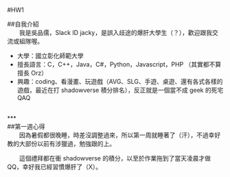 #HW1

##自我介紹
<br>
　　我是吳品儒，Slack ID jacky，是誤入歧途的爆肝大學生（？），歡迎跟我交流或組隊喔。

* 大學：國立彰化師範大學
* 擅長語言：C，C++，Java，C#，Python，Javascript，PHP （其實都不算擅長 Orz）
* 興趣：coding、看漫畫、玩遊戲（AVG、SLG、手遊、桌遊、還有各式各樣的遊戲，最近在打 shadowverse 積分排名），反正就是一個當不成 geek 的死宅 QAQ
<br>
***
<br>
##第一週心得
<br>
　　因為暑假都很晚睡，時差沒調整過來，所以第一周就睡著了（汗），不過幸好教的大部份以前有涉獵過，勉強跟的上。

　　這個禮拜都在衝 shadowverse 的積分，以至於作業拖到了當天凌晨才做 QQ，幸好我已經習慣爆肝了（X）。
